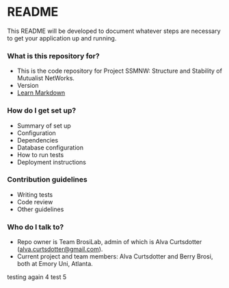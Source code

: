 # README #

This README will be developed to document whatever steps are necessary to get your application up and running.

### What is this repository for? ###

* This is the code repository for Project SSMNW: Structure and Stability of Mutualist NetWorks. 
* Version
* [Learn Markdown](https://bitbucket.org/tutorials/markdowndemo)

### How do I get set up? ###

* Summary of set up
* Configuration
* Dependencies
* Database configuration
* How to run tests
* Deployment instructions

### Contribution guidelines ###

* Writing tests
* Code review
* Other guidelines

### Who do I talk to? ###

* Repo owner is Team BrosiLab, admin of which is Alva Curtsdotter (alva.curtsdotter@gmail.com).
* Current project and team members: Alva Curtsdotter and Berry Brosi, both at Emory Uni, Atlanta.



testing again 4
test 5